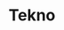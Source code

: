 ---
title: "Tekno"
url: /trujillo/tekno-avenida-jose-faustino-sanchez-carrion-3/
shop: comodidad
---
